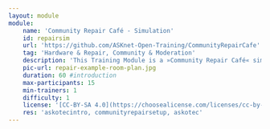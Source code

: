 ```yaml
---
layout: module
module:
    name: 'Community Repair Café - Simulation'
    id: repairsim
    url: 'https://github.com/ASKnet-Open-Training/CommunityRepairCafe'
    tag: 'Hardware & Repair, Community & Moderation'
    description: 'This Training Module is a »Community Repair Café« simulation session, providing the trainees with the basic understanding of what can go wrong in a Repair Café situation and how to best prepare for it.'
    pic-url: repair-example-room-plan.jpg
    duration: 60 #introduction
    max-participants: 15
    min-trainers: 1
    difficulty: 1
    license: '[CC-BY-SA 4.0](https://choosealicense.com/licenses/cc-by-sa-4.0/)'
    res: 'askotecintro, communityrepairsetup, askotec'
---  
```

